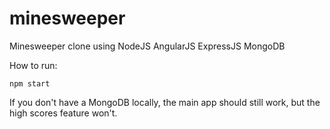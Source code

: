 minesweeper
===========

Minesweeper clone using NodeJS AngularJS ExpressJS MongoDB


How to run:
~~~~
npm start
~~~~

If you don't have a MongoDB locally, the main app should still work, but the high scores feature won't.
